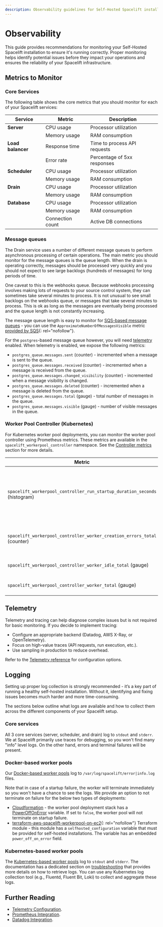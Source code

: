 ```yaml
---
description: Observability guidelines for Self-Hosted Spacelift installations.
---
```


# Observability

This guide provides recommendations for monitoring your Self-Hosted Spacelift installation to ensure it's running correctly. Proper monitoring helps identify potential issues before they impact your operations and ensures the reliability of your Spacelift infrastructure.

## Metrics to Monitor

### Core Services

The following table shows the core metrics that you should monitor for each of your Spacelift services:

| Service           | Metric           | Description                  |
| ----------------- | ---------------- | ---------------------------- |
| **Server**        | CPU usage        | Processor utilization        |
|                   | Memory usage     | RAM consumption              |
| **Load balancer** | Response time    | Time to process API requests |
|                   | Error rate       | Percentage of 5xx responses  |
| **Scheduler**     | CPU usage        | Processor utilization        |
|                   | Memory usage     | RAM consumption              |
| **Drain**         | CPU usage        | Processor utilization        |
|                   | Memory usage     | RAM consumption              |
| **Database**      | CPU usage        | Processor utilization        |
|                   | Memory usage     | RAM consumption              |
|                   | Connection count | Active DB connections        |

### Message queues

The Drain service uses a number of different message queues to perform asynchronous processing of certain operations. The main metric you should monitor for the message queues is the queue length. When the drain is operating correctly, messages should be processed very quickly and you should not expect to see large backlogs (hundreds of messages) for long periods of time.

One caveat to this is the webhooks queue. Because webhooks processing involves making lots of requests to your source control system, they can sometimes take several minutes to process. It is not unusual to see small backlogs on the webhooks queue, or messages that take several minutes to process. This is ok as long as the messages are eventually being processed and the queue length is not constantly increasing.

The message queue length is easy to monitor for [SQS-based message queues](../reference/message-queues.md) - you can use the `ApproximateNumberOfMessagesVisible` metric [provided by SQS](https://docs.aws.amazon.com/AWSSimpleQueueService/latest/SQSDeveloperGuide/sqs-available-cloudwatch-metrics.html){: rel="nofollow"}.

For the `postgres`-based message queue however, you will need [telemetry](#telemetry) enabled. When telemetry is enabled, we expose the following metrics:

- `postgres_queue.messages.sent` (counter) - incremented when a message is sent to the queue.
- `postgres_queue.messages.received` (counter) - incremented when a message is received from the queue.
- `postgres_queue.messages.changed_visibility` (counter) - incremented when a message visibility is changed.
- `postgres_queue.messages.deleted` (counter) - incremented when a message is deleted from the queue.
- `postgres_queue.messages.total` (gauge) - total number of messages in the queue.
- `postgres_queue.messages.visible` (gauge) - number of visible messages in the queue.

### Worker Pool Controller (Kubernetes)

For Kubernetes worker pool deployments, you can monitor the worker pool controller using Prometheus metrics. These metrics are available in the `spacelift_workerpool_controller` namespace. See the [Controller metrics](../../../concepts/worker-pools/kubernetes-workers.md#controller-metrics) section for more details.

| Metric                                                                     | Description                                                                        |
| -------------------------------------------------------------------------- | ---------------------------------------------------------------------------------- |
| `spacelift_workerpool_controller_run_startup_duration_seconds` (histogram) | Time between when a job assignment is received and the worker container is started |
| `spacelift_workerpool_controller_worker_creation_errors_total` (counter)   | Total number of worker creation errors                                             |
| `spacelift_workerpool_controller_worker_idle_total`  (gauge)               | Number of idle workers                                                             |
| `spacelift_workerpool_controller_worker_total` (gauge)                     | Total number of workers                                                            |

## Telemetry

Telemetry and tracing can help diagnose complex issues but is not required for basic monitoring. If you decide to implement tracing:

- Configure an appropriate backend (Datadog, AWS X-Ray, or OpenTelemetry).
- Focus on high-value traces (API requests, run execution, etc.).
- Use sampling in production to reduce overhead.

Refer to the [Telemetry reference](../reference/telemetry.md) for configuration options.

## Logging

Setting up proper log collection is strongly recommended - it’s a key part of running a healthy self-hosted installation. Without it, identifying and fixing issues becomes much harder and more time-consuming.

The sections below outline what logs are available and how to collect them across the different components of your Spacelift setup.

### Core services

All 3 core services (server, scheduler, and drain) log to `stdout` and `stderr`. We at Spacelift primarily use traces for debugging, so you won't find many "info" level logs. On the other hand, errors and terminal failures will be present.

### Docker-based worker pools

Our [Docker-based worker pools](../../../concepts/worker-pools/docker-based-workers.md) log to `/var/log/spacelift/error|info.log` files.

Note that in case of a startup failure, the worker will terminate immediately so you won't have a chance to see the logs. We provide an option to not terminate on failure for the below two types of deployments:

- [Cloudformation](../../../concepts/worker-pools/docker-based-workers.md) - the worker pool deployment stack has a [PowerOffOnError](../../../concepts/worker-pools/docker-based-workers.md#poweroffonerror) variable. If set to `false`, the worker pool will not terminate on startup failure.
- [terraform-aws-spacelift-workerpool-on-ec2](https://github.com/spacelift-io/terraform-aws-spacelift-workerpool-on-ec2){: rel="nofollow"} Terraform module - this module has a `selfhosted_configuration` variable that must be provided for self-hosted installations. The variable has an embedded `power_off_on_error` field.

### Kubernetes-based worker pools

The [Kubernetes-based worker pools](../../../concepts/worker-pools/kubernetes-workers.md) log to `stdout` and `stderr`. The documentation has a dedicated section on [troubleshooting](../../../concepts/worker-pools/kubernetes-workers.md#troubleshooting) that provides more details on how to retrieve logs. You can use any Kubernetes log collection tool (e.g., Fluentd, Fluent Bit, Loki) to collect and aggregate these logs.

## Further Reading

- [Telemetry Configuration](../reference/telemetry.md).
- [Prometheus Integration](../../../integrations/observability/prometheus.md).
- [Datadog Integration](../../../integrations/observability/datadog.md).
